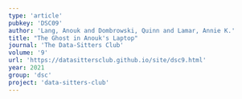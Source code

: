 ```yaml
---
type: 'article'
pubkey: 'DSC09'
author: 'Lang, Anouk and Dombrowski, Quinn and Lamar, Annie K.'
title: "The Ghost in Anouk's Laptop"
journal: 'The Data-Sitters Club'
volume: '9'
url: 'https://datasittersclub.github.io/site/dsc9.html'
year: 2021
group: 'dsc'
project: 'data-sitters-club'
---
```

